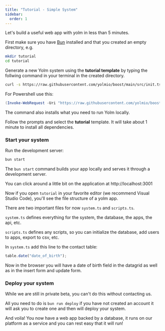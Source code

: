 ```yaml
---
title: "Tutorial - Simple System"
sidebar:
  order: 1
---
```


Let's build a useful web app with yolm in less than 5 minutes.

First make sure you have [Bun](https://bun.sh) installed and that you created an empty directory, e.g.

```bash
mkdir tutorial
cd tutorial
```

Generate a new Yolm system using the **tutorial template** by typing the follwing command in your terminal in the created directory.

```bash
curl -s https://raw.githubusercontent.com/yolmio/boost/main/src/init.ts | bun -
```

For Powershell use this:

```powershell
(Invoke-WebRequest -Uri "https://raw.githubusercontent.com/yolmio/boost/main/src/init.ts").Content | bun -
```

The command also installs what you need to run Yolm locally.

Follow the prompts and select the **tutorial** template. It will take about 1 minute to install all dependencies.

### Start your system

Run the development server:

```bash
bun start
```

The `bun start` command builds your app locally and serves it through a development server.

You can click around a little bit on the application at http://localhost:3001

Now if you open `tutorial` in your favorite editor (we recommend Visual Studio Code), you'll see the file structure of a yolm app.

There are two important files for now `system.ts` and `scripts.ts`.

`system.ts` defines everything for the system, the database, the apps, the api, etc.

`scripts.ts` defines any scripts, so you can initialize the database, add users to apps, export to csv, etc.

In `system.ts` add this line to the contact table:

```ts
table.date("date_of_birth");
```

Now in the browser you will have a date of birth field in the datagrid as well as in the insert form and update form.

### Deploy your system

While we are still in private beta, you can't do this without contacting us.

All you need to do is `bun run deploy` if you have not created an account it will ask you to create one and then will deploy your system.

And voila! You now have a web app backed by a database, it runs on our platform as a service and you can rest easy that it will run!
